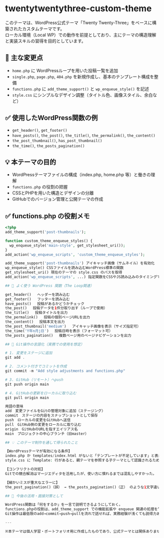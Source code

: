 # twentytwentythree-custom-theme

このテーマは、WordPress公式テーマ「Twenty Twenty-Three」をベースに構築されたカスタムテーマです。  
ローカル環境（Local WP）での動作を前提としており、主にテーマの構造理解と実装スキルの習得を目的としています。

## 📌 主な変更点

- `home.php` に WordPressループを用いた投稿一覧を追加
- `single.php`, `page.php`, `404.php` を新規作成し、基本のテンプレート構成を整備
- `functions.php` に `add_theme_support()` と `wp_enqueue_style()` を記述
- `style.css` にシンプルなデザイン調整（タイトル色、画像スタイル、余白など）

## ✅ 使用したWordPress関数の例

- `get_header()`, `get_footer()`
- `have_posts()`, `the_post()`, `the_title()`, `the_permalink()`, `the_content()`
- `the_post_thumbnail()`, `has_post_thumbnail()`
- `the_time()`, `the_posts_pagination()`

## 💡 本テーマの目的

- WordPressテーマファイルの構成（index.php, home.php 等）と働きの理解
- `functions.php` の役割の把握
- CSSとPHPを用いた構造とデザインの分離
- GitHubでのバージョン管理と公開テーマの作成

## ✅ functions.php の役割メモ

```php
<?php
add_theme_support('post-thumbnails');

function custom_theme_enqueue_styles() {
  wp_enqueue_style('main-style', get_stylesheet_uri());
}
add_action('wp_enqueue_scripts', 'custom_theme_enqueue_styles');

add_theme_support('post-thumbnails') アイキャッチ画像（サムネイル）を有効化
wp_enqueue_style() CSSファイルを読み込むWordPress標準の関数
get_stylesheet_uri() 現在のテーマの style.css のパスを取得
add_action('wp_enqueue_scripts', ...) 指定関数をCSSやJS読み込みのタイミングで実行させる

## 📌 よく使う WordPress 関数（The Loop関連）

get_header() 　ヘッダーを読み込む
get_footer() 　フッターを読み込む
have_posts()　 投稿があるかどうかチェック
the_post() 　投稿データを1件分取り出す（ループで使用）
the_title()　 投稿タイトルを出力
the_permalink() 　投稿の個別ページURLを出力
the_content() 　投稿本文を出力
the_post_thumbnail('medium') 　アイキャッチ画像を表示（サイズ指定可）
the_time('Y年n月j日') 　投稿日時を表示（フォーマット可）
the_posts_pagination() 　複数ページ用のページナビゲーションを出力

## 🧠 Git操作の言語化（実務での使用を想定）

# 1. 変更をステージに追加
git add .

# 2. コメント付きでコミットを作成
git commit -m "Add style adjustments and functions.php"

# 3. GitHub（リモート）へpush
git push origin main

# 4. GitHubの更新をローカルに取り込む
git pull origin main

用語の意味
add　変更ファイルをGitの管理対象に追加（ステージング）
commit　ステージの内容をスナップショットとして保存
push　ローカルの変更をGitHubへ送信
pull　GitHub側の変更をローカルに取り込む
origin　GitHubのURLを指すエイリアス名
main　プロジェクトの中心ブランチ（旧master）

## 💡 このテーマ制作を通して得られたこと

【WordPressテーマが有効になる条件】
index.php か templates/index.html がないと「テンプレートが不足しています」と表示され無効化される。
style.css に Template: 行があると、親テーマを参照する子テーマとして認識されるため削除が必要だった。

【コンフリクトの対処】
Gitでの競合解消はマージエディタを活用したが、使い方に慣れるまでは混乱しやすかった。

【細かいミスが重大なエラーに】
the_post_pagination()（誤） → the_posts_pagination()（正） のような1文字違いでループが破壊された。

## 📝 今後の活用・面接対策として

WordPress関数は「何をするか」を一言で説明できるようにしておく。
functions.phpの役割は、add_theme_support での機能拡張や enqueue 関連の処理を“どうして必要か”説明できると◎。
Git操作は最低限のadd→commit→push→pullを流れで話せれば、実務経験が浅くても説得力あり。

---

※本テーマは個人学習・ポートフォリオ用に作成したものであり、公式テーマとは関係ありません。
